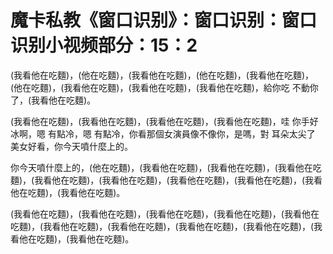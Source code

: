 # 魔卡私教《窗口识别》：窗口识别：窗口识别小视频部分：15：2

(我看他在吃麵)，(他在吃麵)，(我看他在吃麵)，(他在吃麵)，(我看他在吃麵)，(他在吃麵)，(我看他在吃麵)，(我看他在吃麵)，(我看他在吃麵)，給你吃 不動你了，(我看他在吃麵)。

(我看他在吃麵)，(我看他在吃麵)，(我看他在吃麵)，(我看他在吃麵)，哇 你手好冰啊，嗯 有點冷，嗯 有點冷，你看那個女演員像不像你，是嗎，對 耳朵太尖了 美女好看，你今天噴什麼上的。

你今天噴什麼上的，(他在吃麵)，(我看他在吃麵)，(我看他在吃麵)，(我看他在吃麵)，(我看他在吃麵)，(我看他在吃麵)，(我看他在吃麵)，(我看他在吃麵)，(我看他在吃麵)，(我看他在吃麵)。

(我看他在吃麵)，(我看他在吃麵)，(我看他在吃麵)，(我看他在吃麵)，(我看他在吃麵)，(我看他在吃麵)，(我看他在吃麵)，(我看他在吃麵)，(我看他在吃麵)，(我看他在吃麵)，(我看他在吃麵)。

